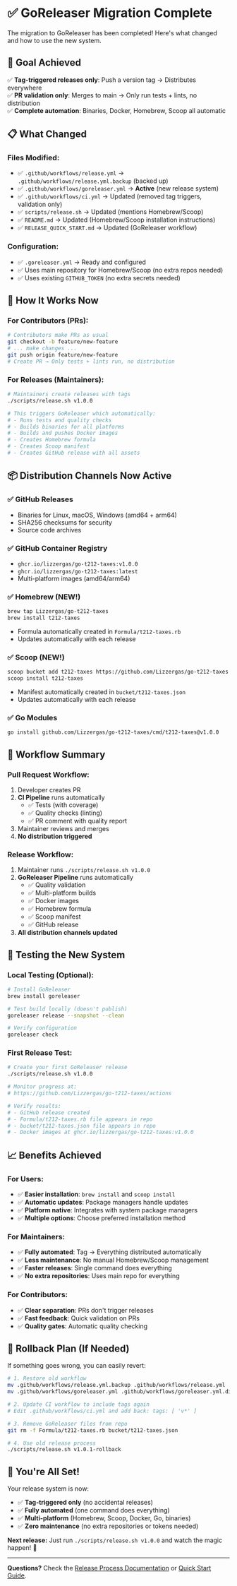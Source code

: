 # ✅ GoReleaser Migration Complete

The migration to GoReleaser has been completed! Here's what changed and how to use the new system.

## 🎯 **Goal Achieved**

✅ **Tag-triggered releases only**: Push a version tag → Distributes everywhere  
✅ **PR validation only**: Merges to main → Only run tests + lints, no distribution  
✅ **Complete automation**: Binaries, Docker, Homebrew, Scoop all automatic

## 📋 **What Changed**

### Files Modified:
- ✅ `.github/workflows/release.yml` → `.github/workflows/release.yml.backup` (backed up)
- ✅ `.github/workflows/goreleaser.yml` → **Active** (new release system)
- ✅ `.github/workflows/ci.yml` → Updated (removed tag triggers, validation only)
- ✅ `scripts/release.sh` → Updated (mentions Homebrew/Scoop)
- ✅ `README.md` → Updated (Homebrew/Scoop installation instructions)
- ✅ `RELEASE_QUICK_START.md` → Updated (GoReleaser workflow)

### Configuration:
- ✅ `.goreleaser.yml` → Ready and configured
- ✅ Uses main repository for Homebrew/Scoop (no extra repos needed)
- ✅ Uses existing `GITHUB_TOKEN` (no extra secrets needed)

## 🚀 **How It Works Now**

### For Contributors (PRs):
```bash
# Contributors make PRs as usual
git checkout -b feature/new-feature
# ... make changes ...
git push origin feature/new-feature
# Create PR → Only tests + lints run, no distribution
```

### For Releases (Maintainers):
```bash
# Maintainers create releases with tags
./scripts/release.sh v1.0.0

# This triggers GoReleaser which automatically:
# - Runs tests and quality checks
# - Builds binaries for all platforms  
# - Builds and pushes Docker images
# - Creates Homebrew formula
# - Creates Scoop manifest
# - Creates GitHub release with all assets
```

## 📦 **Distribution Channels Now Active**

### ✅ GitHub Releases
- Binaries for Linux, macOS, Windows (amd64 + arm64)
- SHA256 checksums for security
- Source code archives

### ✅ GitHub Container Registry  
- `ghcr.io/lizzergas/go-t212-taxes:v1.0.0`
- `ghcr.io/lizzergas/go-t212-taxes:latest`
- Multi-platform images (amd64/arm64)

### ✅ Homebrew (NEW!)
```bash
brew tap Lizzergas/go-t212-taxes
brew install t212-taxes
```
- Formula automatically created in `Formula/t212-taxes.rb`
- Updates automatically with each release

### ✅ Scoop (NEW!)  
```bash
scoop bucket add t212-taxes https://github.com/Lizzergas/go-t212-taxes
scoop install t212-taxes
```
- Manifest automatically created in `bucket/t212-taxes.json`
- Updates automatically with each release

### ✅ Go Modules
```bash
go install github.com/Lizzergas/go-t212-taxes/cmd/t212-taxes@v1.0.0
```

## 🎯 **Workflow Summary**

### Pull Request Workflow:
1. Developer creates PR
2. **CI Pipeline** runs automatically
   - ✅ Tests (with coverage)
   - ✅ Quality checks (linting)
   - ✅ PR comment with quality report
3. Maintainer reviews and merges
4. **No distribution triggered**

### Release Workflow:
1. Maintainer runs `./scripts/release.sh v1.0.0`
2. **GoReleaser Pipeline** runs automatically
   - ✅ Quality validation
   - ✅ Multi-platform builds  
   - ✅ Docker images
   - ✅ Homebrew formula
   - ✅ Scoop manifest
   - ✅ GitHub release
3. **All distribution channels updated**

## 🧪 **Testing the New System**

### Local Testing (Optional):
```bash
# Install GoReleaser
brew install goreleaser

# Test build locally (doesn't publish)
goreleaser release --snapshot --clean

# Verify configuration
goreleaser check
```

### First Release Test:
```bash
# Create your first GoReleaser release
./scripts/release.sh v1.0.0

# Monitor progress at:
# https://github.com/Lizzergas/go-t212-taxes/actions

# Verify results:
# - GitHub release created
# - Formula/t212-taxes.rb file appears in repo
# - bucket/t212-taxes.json file appears in repo  
# - Docker images at ghcr.io/lizzergas/go-t212-taxes:v1.0.0
```

## 📈 **Benefits Achieved**

### For Users:
- ✅ **Easier installation**: `brew install` and `scoop install`
- ✅ **Automatic updates**: Package managers handle updates
- ✅ **Platform native**: Integrates with system package managers
- ✅ **Multiple options**: Choose preferred installation method

### For Maintainers:
- ✅ **Fully automated**: Tag → Everything distributed automatically
- ✅ **Less maintenance**: No manual Homebrew/Scoop management
- ✅ **Faster releases**: Single command does everything
- ✅ **No extra repositories**: Uses main repo for everything

### For Contributors:
- ✅ **Clear separation**: PRs don't trigger releases
- ✅ **Fast feedback**: Quick validation on PRs
- ✅ **Quality gates**: Automatic quality checking

## 🔄 **Rollback Plan (If Needed)**

If something goes wrong, you can easily revert:

```bash
# 1. Restore old workflow
mv .github/workflows/release.yml.backup .github/workflows/release.yml
mv .github/workflows/goreleaser.yml .github/workflows/goreleaser.yml.disabled

# 2. Update CI workflow to include tags again
# Edit .github/workflows/ci.yml and add back: tags: [ 'v*' ]

# 3. Remove GoReleaser files from repo
git rm -f Formula/t212-taxes.rb bucket/t212-taxes.json

# 4. Use old release process
./scripts/release.sh v1.0.1-rollback
```

## 🎉 **You're All Set!**

Your release system is now:
- ✅ **Tag-triggered only** (no accidental releases)
- ✅ **Fully automated** (one command does everything)  
- ✅ **Multi-platform** (Homebrew, Scoop, Docker, Go, binaries)
- ✅ **Zero maintenance** (no extra repositories or tokens needed)

**Next release:** Just run `./scripts/release.sh v1.0.0` and watch the magic happen! 🚀

---

**Questions?** Check the [Release Process Documentation](docs/RELEASE_PROCESS.md) or [Quick Start Guide](RELEASE_QUICK_START.md). 